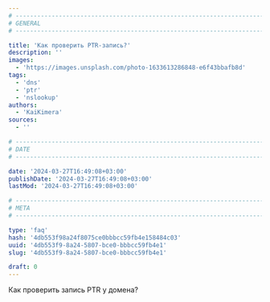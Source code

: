```yaml
---
# -------------------------------------------------------------------------------------------------------------------- #
# GENERAL
# -------------------------------------------------------------------------------------------------------------------- #

title: 'Как проверить PTR-запись?'
description: ''
images:
  - 'https://images.unsplash.com/photo-1633613286848-e6f43bbafb8d'
tags:
  - 'dns'
  - 'ptr'
  - 'nslookup'
authors:
  - 'KaiKimera'
sources:
  - ''

# -------------------------------------------------------------------------------------------------------------------- #
# DATE
# -------------------------------------------------------------------------------------------------------------------- #

date: '2024-03-27T16:49:08+03:00'
publishDate: '2024-03-27T16:49:08+03:00'
lastMod: '2024-03-27T16:49:08+03:00'

# -------------------------------------------------------------------------------------------------------------------- #
# META
# -------------------------------------------------------------------------------------------------------------------- #

type: 'faq'
hash: '4db553f98a24f8075ce0bbbcc59fb4e158484c03'
uuid: '4db553f9-8a24-5807-bce0-bbbcc59fb4e1'
slug: '4db553f9-8a24-5807-bce0-bbbcc59fb4e1'

draft: 0
---
```


Как проверить запись PTR у домена?

<!--more-->
